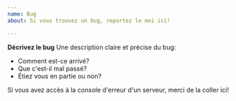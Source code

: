 ```yaml
---
name: Bug
about: Si vous trouvez un bug, reportez le moi ici!

---
```


**Décrivez le bug**
Une description claire et précise du bug:
- Comment est-ce arrivé?
- Que c'est-il mal passé?
- Étiez vous en partie ou non?

Si vous avez accès à la console d'erreur d'un serveur, merci de la coller ici!
